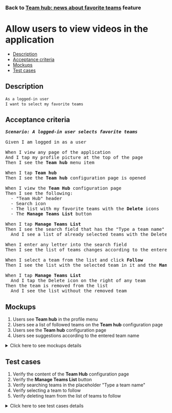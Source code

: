 ### Back to [Team hub: news about favorite teams](../../) feature

# Allow users to view videos in the application

- [Description](#description)
- [Acceptance criteria](#acceptance-criteria)
- [Mockups](#mockups)
- [Test cases](#test-cases)

## Description

    As a logged-in user
    I want to select my favorite teams

## Acceptance criteria

<pre>
<b><i>Scenario: A logged-in user selects favorite teams</i></b>

Given I am logged in as a user

When I view any page of the application
And I tap my profile picture at the top of the page
Then I see the <b>Team hub</b> menu item

When I tap <b>Team hub</b>
Then I see the <b>Team hub</b> configuration page is opened

When I view the <b>Team Hub</b> configuration page
Then I see the following:
  - "Team Hub" header
  - Search icon
  - The list with my favorite teams with the <b>Delete</b> icons
  - The <b>Manage Teams List</b> button

When I tap <b>Manage Teams List</b>
Then I see the search field that has the "Type a team name" placeholder
  And I see a list of already selected teams with the Delete icon on the right

When I enter any letter into the search field
Then I see the list of teams changes according to the entered letters

When I select a team from the list and click <b>Follow</b>
Then I see the list with the selected team in it and the <b>Manage Teams List</b> button

When I tap <b>Manage Teams List</b>
  And I tap the Delete icon on the right of any team
Then the team is removed from the list
  And I see the list without the removed team
</pre>

## Mockups

1. Users see <b>Team hub</b> in the profile menu
2. Users see a list of followed teams on the <b>Team hub</b> configuration page
3. Users see the <b>Team hub</b> configuration page
4. Users see suggestions according to the entered team name

<details>
  <summary>Click here to see mockups details</summary>

**1. Users see Team hub in the profile menu:**

![Users see Team hub in the profile menu](/products/sports_hub_portal/mobile_application_features/team_hub/images/application_profile_menu.png)

**2. Users see a list of followed teams on the <b>Team hub</b> configuration page:**

![Users see a list of followed teams on the <b>Team hub</b> configuration page](/products/sports_hub_portal/mobile_application_features/team_hub/images/application_followed_teams_team_hub_configuration_page.png)

**3. Users see the Team hub configuration page:**

![Users see the Team hub configuration page](/products/sports_hub_portal/mobile_application_features/team_hub/images/application_team_hub_configuration_page.png)

**4. Users see suggestions according to the entered team name:**

![Users see suggestions according to the entered team name](/products/sports_hub_portal/mobile_application_features/team_hub/images/application_team_hub_configuration_page_team_search.png)

</details>

## Test cases

1. Verify the content of the <b>Team Hub</b> configuration page
2. Verify the <b>Manage Teams List</b> button
3. Verify searching teams in the placeholder "Type a team name"
4. Verify selecting a team to follow
5. Verify deleting team from the list of teams to follow

<details>
  <summary>Click here to see test cases details</summary>

### **#1. Verify the content of the Team Hub configuration page**

|Preconditions|Steps|Expected result
--------------|-----|----------
|- Log in with user account|1) In the page header tap the profile picture</br>2) Tap the <b>Team Hub</b> item</br>3) Check the content of the <b>Team Hub</b> configuration page|3) The Team Hub configuration page contains following:</br>- "Team Hub" header</br>- Search icon</br>- The list with my favorite teams with the <b>Delete</b> icons</br>- The <b>Manage Teams List</b> button|

### **#2. Verify the Manage Teams List button**

|Preconditions|Steps|Expected result
--------------|-----|----------
|- Log in with user account|1) In the page header tap the profile picture</br>2) Tap the <b>Team Hub</b> item</br>3) Tap <b>Manage Team List</b>|3) A search field appears that has the "Type a team name" placeholder and the list of already selected teams with the delete icons to remove them is shown|

### **#3. Verify searching teams in the placeholder "Type a team name"**

|Preconditions|Steps|Expected result
--------------|-----|----------
|- Log in with user account|1) In the page header tap the profile picture</br>2) Tap the <b>Team Hub</b> item</br>3) Tap <b>Manage Team List</b></br>4) Type any letter into the search field|2) The <b>Team Hub page</b> contains a list with user’s favorite teams and the <b>Manage Team List</b> button</br>3) A search field appears that has the "Type a team name" placeholder and the list of already selected teams with the delete icons to remove them is shown</br>4) The list of teams that satisfies the search is shown|

### **#4. Verify selecting a team to follow**

|Preconditions|Steps|Expected result
--------------|-----|----------
|- Log in with user account|1) In the page header tap the profile picture</br>2) Tap the <b>Team Hub</b> item</br>3) Tap <b>Manage Team List</b></br>4) Type any letter into the search field</br>5) Select a team from the list and click <b>Follow</b>|5) Selected team appears in the list of teams|

### **#5. Verify deleting team from the list of teams to follow**

|Preconditions|Steps|Expected result
--------------|-----|----------
|- Log in with user account|1) In the page header tap the profile picture</br>2) Tap the <b>Team Hub</b> item</br>3) Tap <b>Manage Team List</b></br>4) Next to any team, tap the <b>Delete</b> icon|4) The team is removed from the list of followed teams|
</details>
